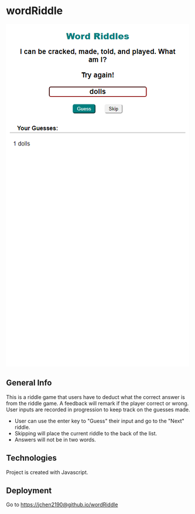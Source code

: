 # wordRiddle
![screenshot](/images/screencapture.png)

## General Info
This is a riddle game that users have to deduct what the correct answer is from the riddle game. A feedback will remark if the player correct or wrong. User inputs are recorded in progression to keep track on the guesses made.

- User can use the enter key to "Guess" their input and go to the "Next" riddle.
- Skipping will place the current riddle to the back of the list.
- Answers will not be in two words.

## Technologies
Project is created with Javascript.

## Deployment
Go to [https://jchen2190@github.io/wordRiddle](https://jchen2190.github.io/wordRiddle/)
